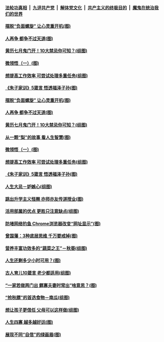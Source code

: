 

####  [法轮功真相](../../../../basic/blob/master/README.md?t=08210431) &nbsp;|&nbsp; [九评共产党](../../../../9ping.md/blob/master/README.md?t=08210431) &nbsp;|&nbsp; [解体党文化](../../../../jtdwh.md/blob/master/README.md?t=08210431)  &nbsp;|&nbsp; [共产主义的终极目的](../../../../gczydzjmd.md/blob/master/README.md?t=08210431) &nbsp;|&nbsp; [魔鬼在统治我们的世界](../../../../mgztzwmdsj.md/blob/master/README.md?t=08210431) 

#### [摆脱“负面螺旋” 让心灵重开机(图)](../pages/p8/943610.md?t=08210431) 

#### [人再争 都争不过天道(图)](../pages/p8/943531.md?t=08210431) 

#### [黄历七月鬼门开！10大禁忌你可知？(组图)](../pages/p8/943489.md?t=08210431) 

#### [微领悟（一）(图)](../pages/p8/943492.md?t=08210431) 

#### [想提高工作效率 可尝试处理多重任务(组图)](../pages/p8/943484.md?t=08210431) 

#### [《朱子家训》5箴言 悟透福泽子孙(图)](../pages/p8/943478.md?t=08210431) 

#### [摆脱“负面螺旋” 让心灵重开机(图)](../pages/p8/943610.md?t=08210431) 

#### [人再争 都争不过天道(图)](../pages/p8/943531.md?t=08210431) 

#### [黄历七月鬼门开！10大禁忌你可知？(组图)](../pages/p8/943489.md?t=08210431) 

#### [从一颗“梨”的故事 看人生智慧(图)](../pages/p8/942892.md?t=08210431) 

#### [微领悟（一）(图)](../pages/p8/943492.md?t=08210431) 

#### [想提高工作效率 可尝试处理多重任务(组图)](../pages/p8/943484.md?t=08210431) 

#### [《朱子家训》5箴言 悟透福泽子孙(图)](../pages/p8/943478.md?t=08210431) 

#### [人生大忌－妒嫉心(组图)](../pages/p8/942888.md?t=08210431) 

#### [跳出升学主义怪圈 亦师亦友传道授业(图)](../pages/p8/941822.md?t=08210431) 

#### [活用部属的优点 更胜只注意缺点(组图)](../pages/p8/943409.md?t=08210431) 

#### [防堵网络钓鱼 Chrome浏览器改变“网址显示”(图)](../pages/p8/943348.md?t=08210431) 

#### [曾国藩：3种底层思维 千万要戒掉(图)](../pages/p8/942881.md?t=08210431) 

#### [营养丰富功效多的“蔬菜之王”－秋葵(组图)](../pages/p8/943293.md?t=08210431) 

#### [人生还剩多少小时可用？(图)](../pages/p8/943253.md?t=08210431) 

#### [古人育儿10箴言 老少都适用(组图)](../pages/p8/943243.md?t=08210431) 

#### [“一家若做两门出 鳏寡夫妻时常出”啥意思？(图)](../pages/p8/943239.md?t=08210431) 

#### [“抢秋膘”的首选食物－南瓜(组图)](../pages/p8/943055.md?t=08210431) 

#### [想让孩子更信任 父母可以这样做(组图)](../pages/p8/943143.md?t=08210431) 

#### [人生四寡 越多越好运(图)](../pages/p8/943133.md?t=08210431) 

#### [展现不同“自信”的绿画眉(图)](../pages/p8/943124.md?t=08210431) 

